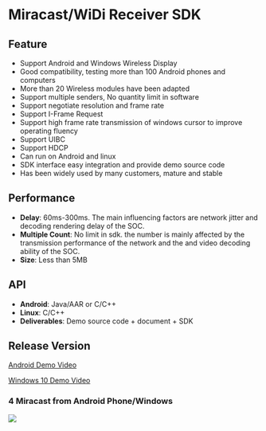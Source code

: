 # Miracast/WiDi Receiver SDK  

## Feature

* Support Android and Windows Wireless Display  
* Good compatibility, testing more than 100 Android phones and computers  
* More than 20 Wireless modules have been adapted
* Support multiple senders, No quantity limit in software  
* Support negotiate resolution and frame rate
* Support I-Frame Request  
* Support high frame rate transmission of windows cursor to improve operating fluency
* Support UIBC  
* Support HDCP  
* Can run on Android and linux  
* SDK interface easy integration and provide demo source code    
* Has been widely used by many customers, mature and stable      

## Performance

* **Delay**: 60ms-300ms. The main influencing factors are network jitter and decoding rendering delay of the SOC.
* **Multiple Count**: No limit in sdk. the number  is mainly affected by the transmission performance of the network and the and video decoding ability of the SOC.
* **Size**: Less than 5MB    

## API

* **Android**: Java/AAR or C/C++
* **Linux**: C/C++  
* **Deliverables**: Demo source code + document + SDK  

## Release Version 

[Android Demo Video](https://youtu.be/a2p8lRKjv3k)

[Windows 10 Demo Video](https://youtu.be/TMy0mwlwAWY)

### 4 Miracast from Android Phone/Windows
![](https://github.com/WirelessPresentation/WirelessDisplay-SDK/blob/main/zimg/miracast-4.jpg)

